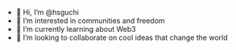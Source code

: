 - 👋 Hi, I’m @hsguchi
- 👀 I’m interested in communities and freedom
- 🌱 I’m currently learning about Web3
- 💞️ I’m looking to collaborate on cool ideas that change the world

<!---
hsguchi/hsguchi is a ✨ special ✨ repository because its `README.md` (this file) appears on your GitHub profile.
You can click the Preview link to take a look at your changes.
--->
